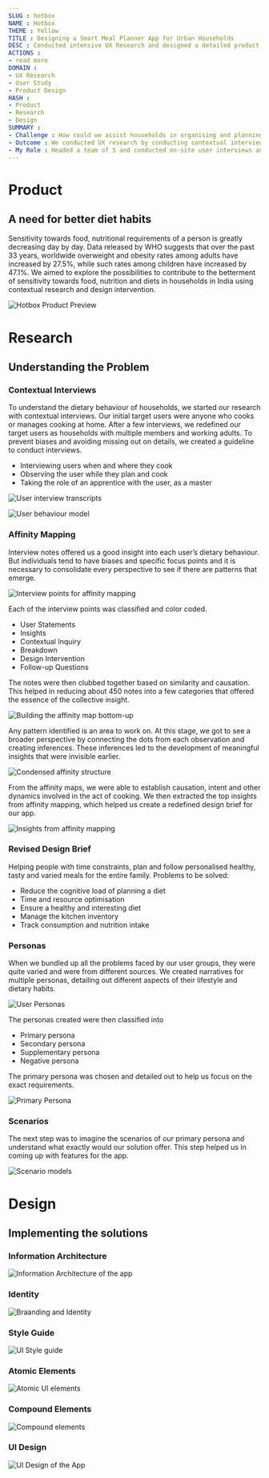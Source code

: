 ```yaml
---
SLUG : hotbox
NAME : Hotbox
THEME : Yellow
TITLE : Designing a Smart Meal Planner App for Urban Households
DESC : Conducted intensive UX Research and designed a detailed product as part of the Interaction Design coursework.
ACTIONS :
- read more
DOMAIN : 
- UX Research
- User Study
- Product Design
HASH : 
- Product
- Research
- Design
SUMMARY :
- Challenge : How could we assist households in organising and planning their meals, thus making the act of cooking easier
- Outcome : We conducted UX research by conducting contextual interviews, affinity mapping, creating personas and scenarios to design a mobile app to assist with meal planning.
- My Role : Headed a team of 5 and conducted on-site user interviews and developed the solutions from the insights. Handled the UI design in the later stages. 
---
```

# Product

## A need for better diet habits

Sensitivity towards food, nutritional requirements of a person is greatly decreasing day by day. Data released by WHO suggests that over the past 33 years, worldwide overweight and obesity rates among adults have increased by 27.5%, while such rates among children have increased by 47.1%.
We aimed to explore the possibilities to contribute to the betterment of sensitivity towards food, nutrition and diets in households in India using contextual research and design intervention.

![Hotbox Product Preview](hotbox_assets/product.png#large)
# Research

## Understanding the Problem

### Contextual Interviews
To understand the dietary behaviour of households, we started our research with contextual interviews. Our initial target users were anyone who cooks or manages cooking at home. After a few interviews, we redefined our target users as households with multiple members and working adults. To prevent biases and avoiding missing out on details, we created a guideline to conduct interviews.

- Interviewing users when and where they cook
- Observing the user while they plan and cook
- Taking the role of an apprentice with the user, as a master

![User interview transcripts](hotbox_assets/interview.png#big)

![User behaviour model](hotbox_assets/flow.png#big)

### Affinity Mapping

Interview notes offered us a good insight into each user’s dietary behaviour. But individuals tend to have biases and specific focus points and it is necessary to consolidate every perspective to see if there are patterns that emerge.

![Interview points for affinity mapping](hotbox_assets/affinity.png#big)

Each of the interview points was classified and color coded.

- User Statements
- Insights
- Contextual Inquiry
- Breakdown
- Design Intervention
- Follow-up Questions

The notes were then clubbed together based on similarity and causation. This helped in reducing about 450 notes into a few categories that offered the essence of the collective insight.

![Building the affinity map bottom-up](hotbox_assets/affinity-group.png#big)

Any pattern identified is an area to work on. At this stage, we got to see a broader perspective by connecting the dots from each observation and creating inferences. These inferences led to the development of meaningful insights that were invisible earlier.

![Condensed affinity structure](hotbox_assets/affinity-struct.png#big)

From the affinity maps, we were able to establish causation, intent and other dynamics involved in the act of cooking. We then extracted the top insights from affinity mapping, which helped us create a redefined design brief for our app.

![Insights from affinity mapping](hotbox_assets/insights.png#big)

### Revised Design Brief

Helping people with time constraints, plan and follow personalised healthy, tasty and varied meals for the entire family. Problems to be solved:

- Reduce the cognitive load of planning a diet
- Time and resource optimisation
- Ensure a healthy and interesting diet
- Manage the kitchen inventory
- Track consumption and nutrition intake

### Personas

When we bundled up all the problems faced by our user groups, they were quite varied and were from different sources. We created narratives for multiple personas, detailing out different aspects of their lifestyle and dietary habits.

![User Personas](hotbox_assets/persona.png#big)

The personas created were then classified into

- Primary persona
- Secondary persona
- Supplementary persona
- Negative persona

The primary persona was chosen and detailed out to help us focus on the exact requirements.

![Primary Persona](hotbox_assets/primary-persona.png)

### Scenarios

The next step was to imagine the scenarios of our primary persona and understand what exactly would our solution offer. This step helped us in coming up with features for the app.

![Scenario models](hotbox_assets/scenarios.png)

# Design

## Implementing the solutions

### Information Architecture

![Information Architecture of the app](hotbox_assets/architecture.png#big)

### Identity

![Braanding and Identity](hotbox_assets/identity.png)

### Style Guide

![UI Style guide](hotbox_assets/style.png)

### Atomic Elements

![Atomic UI elements](hotbox_assets/atoms.png#big)

### Compound Elements

![Compound elements](hotbox_assets/compounds.png#big)

### UI Design

![UI Design of the App](hotbox_assets/ui.png#large)